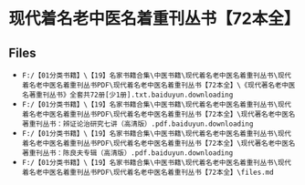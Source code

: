 # 现代着名老中医名着重刊丛书【72本全】

## Files

- `F:/【01分类书籍】\【19】名家书籍合集\中医书籍\现代着名老中医名着重刊丛书\现代着名老中医名着重刊丛书PDF\现代着名老中医名着重刊丛书【72本全】\《现代著名老中医名著重刊丛书》全套共72册[少1册].txt.baiduyun.downloading`
- `F:/【01分类书籍】\【19】名家书籍合集\中医书籍\现代着名老中医名着重刊丛书\现代着名老中医名着重刊丛书PDF\现代着名老中医名着重刊丛书【72本全】\现代著名老中医名著重刊丛书：辨证论治研究七讲（高清版）.pdf.baiduyun.downloading`
- `F:/【01分类书籍】\【19】名家书籍合集\中医书籍\现代着名老中医名着重刊丛书\现代着名老中医名着重刊丛书PDF\现代着名老中医名着重刊丛书【72本全】\现代著名老中医名著重刊丛书：陈良夫专辑（高清版）.pdf.baiduyun.downloading`
- `F:/【01分类书籍】\【19】名家书籍合集\中医书籍\现代着名老中医名着重刊丛书\现代着名老中医名着重刊丛书PDF\现代着名老中医名着重刊丛书【72本全】\files.md`
